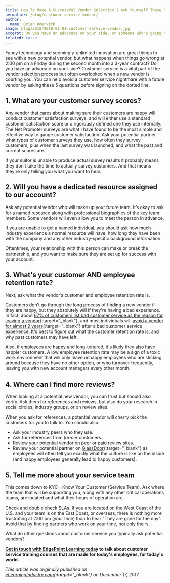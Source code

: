```yaml
---
title: How To Make A Successful Vendor Selection | Ask Yourself These 5 Customer Service Questions
permalink: /blog/customer-service-vendor/
author:
  name: Brian Oderkirk
image: blog/2018/2018-01-01-customer-service-vendor.jpg
excerpt: Do you have an advocate on your side, or someone who's going to disappear at 2 PM on Friday afternoon?
related: false
---
```


Fancy technology and seemingly-unlimited innovation are great things to see with a new potential vendor, but what happens when things go wrong at 2:00 pm on a Friday during the second month into a 3-year contract? Do you have an advocate on your side? Customer service is a vital part of the vendor selection process but often overlooked when a new vendor is courting you. You can help avoid a customer service nightmare with a future vendor by asking these 5 questions before signing on the dotted line.

## 1. What are your customer survey scores?

Any vendor that cares about making sure their customers are happy will conduct customer satisfaction surveys, and will either use a standard customer satisfaction score or a rigorously defined one they use internally. The Net Promoter surveys are what I have found to be the most simple and effective way to gauge customer satisfaction. Ask your potential partner what types of customer surveys they use, how often they survey customers, plus when the last survey was launched, and what the past and current scores are.

If your suitor is unable to produce actual survey results it probably means they don’t take the time to actually survey customers. And that means they're only telling you what you want to hear.

## 2. Will you have a dedicated resource assigned to our account?

Ask any potential vendor who will make up your future team. It’s okay to ask for a named resource along with professional biographies of the key team members. Some vendors will even allow you to meet the person in advance.

If you are unable to get a named individual, you should ask how much industry experience a normal resource will have, how long they have been with the company and any other industry-specific background information.

Oftentimes, your relationship with this person can make or break the partnership, and you want to make sure they are set up for success with your account.

## 3. What's your customer AND employee retention rate?

Next, ask what the vendor’s customer and employee retention rate is.

Customers don’t go through the long process of finding a new vendor if they are happy, but they absolutely will if they're having a bad experience. In fact, about [67% of customers list bad customer service as the reason for leaving a vendor](https://www.getfeedback.com/blog/40-stats-churn-customer-satisfaction/?utm_campaign=elearningindustry.com&utm_source=%2Fmake-a-successful-vendor-selection-5-customer-service-questions-ask&utm_medium=link){:target="_blank"}, and most individuals will [avoid a vendor for almost 2 years](https://www.zendesk.com/resources/the-impact-of-customer-service/?utm_campaign=elearningindustry.com&utm_source=%2Fmake-a-successful-vendor-selection-5-customer-service-questions-ask&utm_medium=link){:target="_blank"} after a bad customer service experience. It's best to figure out what the customer retention rate is, and why past customers may have left.

Also, if employees are happy and long-tenured, it's likely they also have happier customers. A low employee retention rate may be a sign of a toxic work environment that will only leave unhappy employees who are sticking around because they have no other option, or who turnover frequently, leaving you with new account managers every other month.

## 4. Where can I find more reviews?

When looking at a potential new vendor, you can trust but should also verify. Ask them for references and reviews, but also do your research in social circles, industry groups, or on review sites.

When you ask for references, a potential vendor will cherry pick the customers for you to talk to. You should also:

*  Ask your industry peers who they use.
*  Ask for references from <em>former</em> customers.
*  Review your potential vendor on peer or paid review sites.
*  Review your potential partner on [GlassDoor](https://www.glassdoor.com/Reviews/index.htm?utm_campaign=elearningindustry.com&utm_source=%2Fmake-a-successful-vendor-selection-5-customer-service-questions-ask&utm_medium=link){:target="_blank"} as employees will often tell you exactly what the culture is like on the inside (and happy employees generally lead to happy customers).

## 5. Tell me more about your service team

This comes down to KYC - Know Your Customer (Service Team). Ask where the team that will be supporting you, along with any other critical operations teams, are located and what their hours of operation are.

Check and double check SLAs. If you are located on the West Coast of the U.S. and your team is on the East Coast, or overseas, there is nothing more frustrating at 2:00 pm (your time) than to hear "They are gone for the day". Avoid that by finding partners who work on your time, not only theirs.

What do other questions about customer service you typically ask potential vendors?

<strong>[Get in touch with EdgePoint Learning today](/) to talk about customer service training courses that are made for today's employees, for today's world.</strong>

<em>This article was originally published on [eLearningIndustry.com](https://elearningindustry.com/make-a-successful-vendor-selection-5-customer-service-questions-ask){:target="_blank"} on December 17, 2017.</em>
